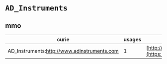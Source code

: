 # `AD_Instruments`
## mmo
| curie                                       |   usages | nodes                                                                                                           |
|---------------------------------------------|----------|-----------------------------------------------------------------------------------------------------------------|
| AD_Instruments:http://www.adinstruments.com |        1 | [http://purl.obolibrary.org/obo/MMO:0000028](https://bioregistry.io/http://purl.obolibrary.org/obo/MMO:0000028) |
